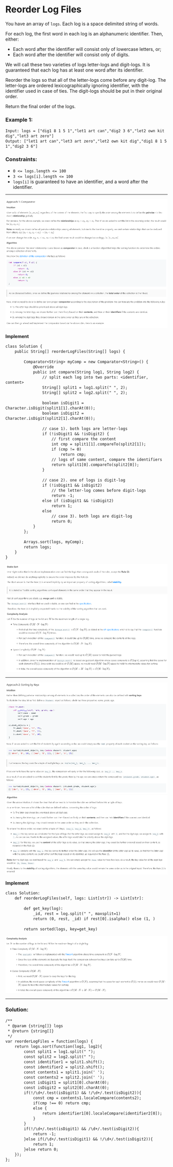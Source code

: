 # Reorder Log Files

You have an array of `logs`. Each log is a space delimited string of words.

For each log, the first word in each log is an alphanumeric identifier. Then, either:

- Each word after the identifier will consist only of lowercase letters, or;
- Each word after the identifier will consist only of digits.

We will call these two varieties of logs letter-logs and digit-logs. It is guaranteed that each log has at least one word after its identifier.

Reorder the logs so that all of the letter-logs come before any digit-log. The letter-logs are ordered lexicographically ignoring identifier, with the identifier used in case of ties. The digit-logs should be put in their original order.

Return the final order of the logs.

### Example 1:

```
Input: logs = ["dig1 8 1 5 1","let1 art can","dig2 3 6","let2 own kit dig","let3 art zero"]
Output: ["let1 art can","let3 art zero","let2 own kit dig","dig1 8 1 5 1","dig2 3 6"]
```

### Constraints:

- `0 <= logs.length <= 100`
- `3 <= logs[i].length <= 100`
- `logs[i]` is guaranteed to have an identifier, and a word after the identifier.

---

![Approach1-01](pics/20/ReorderLogFiles_Approach1-01.PNG)
![Approach1-02](pics/20/ReorderLogFiles_Approach1-02.PNG)

**Implement**

```
class Solution {
    public String[] reorderLogFiles(String[] logs) {

        Comparator<String> myComp = new Comparator<String>() {
            @Override
            public int compare(String log1, String log2) {
                // split each log into two parts: <identifier, content>
                String[] split1 = log1.split(" ", 2);
                String[] split2 = log2.split(" ", 2);

                boolean isDigit1 = Character.isDigit(split1[1].charAt(0));
                boolean isDigit2 = Character.isDigit(split2[1].charAt(0));

                // case 1). both logs are letter-logs
                if (!isDigit1 && !isDigit2) {
                    // first compare the content
                    int cmp = split1[1].compareTo(split2[1]);
                    if (cmp != 0)
                        return cmp;
                    // logs of same content, compare the identifiers
                    return split1[0].compareTo(split2[0]);
                }

                // case 2). one of logs is digit-log
                if (!isDigit1 && isDigit2)
                    // the letter-log comes before digit-logs
                    return -1;
                else if (isDigit1 && !isDigit2)
                    return 1;
                else
                    // case 3). both logs are digit-log
                    return 0;
            }
        };

        Arrays.sort(logs, myComp);
        return logs;
    }
}
```

![Approach1-03](pics/20/ReorderLogFiles_Approach1-03.PNG)

---

![Approach2-01](pics/20/ReorderLogFiles_Approach2-01.PNG)
![Approach2-02](pics/20/ReorderLogFiles_Approach2-02.PNG)

**Implement**

```
class Solution:
    def reorderLogFiles(self, logs: List[str]) -> List[str]:

        def get_key(log):
            _id, rest = log.split(" ", maxsplit=1)
            return (0, rest, _id) if rest[0].isalpha() else (1, )

        return sorted(logs, key=get_key)
```

![Approach2-03](pics/20/ReorderLogFiles_Approach2-03.PNG)

---

### Solution:

```
/**
 * @param {string[]} logs
 * @return {string[]}
 */
var reorderLogFiles = function(logs) {
    return logs.sort(function(log1, log2){
        const split1 = log1.split(" ");
        const split2 = log2.split(" ");
        const identifier1 = split1.shift();
        const identifier2 = split2.shift();
        const contents1 = split1.join(' ');
        const contents2 = split2.join(' ');
        const isDigit1 = split1[0].charAt(0);
        const isDigit2 = split2[0].charAt(0);
        if(!/\d+/.test(isDigit1) && !/\d+/.test(isDigit2)){
            const cmp = contents1.localeCompare(contents2);
            if(cmp !== 0) return cmp;
            else {
                return identifier1[0].localeCompare(identifier2[0]);
            }
        }
        if(!/\d+/.test(isDigit1) && /\d+/.test(isDigit2)){
            return -1;
        }else if(/\d+/.test(isDigit1) && !/\d+/.test(isDigit2)){
            return 1;
        }else return 0;
    });
};
```
